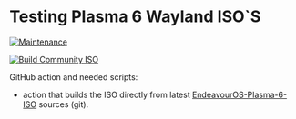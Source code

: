 # Testing Plasma 6 Wayland ISO`S

[![Maintenance](https://img.shields.io/maintenance/yes/2024.svg)]()

[![Build Community ISO](https://github.com/killajoe/plasma6-way-builder/actions/workflows/autobuild.yml/badge.svg)](https://github.com/killajoe/plasma6-way-builder/actions/workflows/autobuild.yml)


GitHub action and needed scripts:

* action that builds the ISO directly from latest [EndeavourOS-Plasma-6-ISO](https://github.com/killajoe/EndeavourOS-Plasma6-ISO) sources (git).
